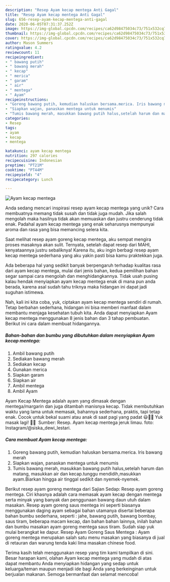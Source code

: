 ```yaml
---
description: "Resep Ayam kecap mentega Anti Gagal"
title: "Resep Ayam kecap mentega Anti Gagal"
slug: 656-resep-ayam-kecap-mentega-anti-gagal
date: 2020-06-05T07:31:37.252Z
image: https://img-global.cpcdn.com/recipes/ca62d98475034c73/751x532cq70/ayam-kecap-mentega-foto-resep-utama.jpg
thumbnail: https://img-global.cpcdn.com/recipes/ca62d98475034c73/751x532cq70/ayam-kecap-mentega-foto-resep-utama.jpg
cover: https://img-global.cpcdn.com/recipes/ca62d98475034c73/751x532cq70/ayam-kecap-mentega-foto-resep-utama.jpg
author: Mason Summers
ratingvalue: 4.2
reviewcount: 11
recipeingredient:
- " bawang putih"
- " bawang merah"
- " kecap"
- " merica"
- " garam"
- " air"
- " mentega"
- " Ayam"
recipeinstructions:
- "Goreng bawang putih, kemudian haluskan bersama.merica. Iris bawang merah"
- "Siapkan wajan, panaskan mentega untuk menumis"
- "Tumis bawang merah, masukkan bawang putih halus,setelah harum dan matang, masukkan air dan kecap.tunggu mendidih,masukkan ayam.Biarkan hingga air tinggal sedikit dan nyemek-nyemek."
categories:
- Resep
tags:
- ayam
- kecap
- mentega

katakunci: ayam kecap mentega 
nutrition: 297 calories
recipecuisine: Indonesian
preptime: "PT21M"
cooktime: "PT44M"
recipeyield: "4"
recipecategory: Lunch

---
```



![Ayam kecap mentega](https://img-global.cpcdn.com/recipes/ca62d98475034c73/751x532cq70/ayam-kecap-mentega-foto-resep-utama.jpg)

Anda sedang mencari inspirasi resep ayam kecap mentega yang unik? Cara membuatnya memang tidak susah dan tidak juga mudah. Jika salah mengolah maka hasilnya tidak akan memuaskan dan justru cenderung tidak enak. Padahal ayam kecap mentega yang enak seharusnya mempunyai aroma dan rasa yang bisa memancing selera kita.

Saat melihat resep ayam goreng kecap mentega, aku sempat mengira proses masaknya akan sulit. Ternyata, setelah dapat resep dari MAHI, kenyataannya justru sebaliknya! Karena itu, aku ingin berbagi resep ayam kecap mentega sederhana yang aku yakin pasti bisa kamu praktekkan juga.

Ada beberapa hal yang sedikit banyak berpengaruh terhadap kualitas rasa dari ayam kecap mentega, mulai dari jenis bahan, kedua pemilihan bahan segar sampai cara mengolah dan menghidangkannya. Tidak usah pusing kalau hendak menyiapkan ayam kecap mentega enak di mana pun anda berada, karena asal sudah tahu triknya maka hidangan ini dapat jadi suguhan istimewa.


Nah, kali ini kita coba, yuk, ciptakan ayam kecap mentega sendiri di rumah. Tetap berbahan sederhana, hidangan ini bisa memberi manfaat dalam membantu menjaga kesehatan tubuh kita. Anda dapat menyiapkan Ayam kecap mentega menggunakan 8 jenis bahan dan 3 tahap pembuatan. Berikut ini cara dalam membuat hidangannya.

<!--inarticleads1-->

##### Bahan-bahan dan bumbu yang dibutuhkan dalam menyiapkan Ayam kecap mentega:

1. Ambil  bawang putih
1. Sediakan  bawang merah
1. Sediakan  kecap
1. Gunakan  merica
1. Siapkan  garam
1. Siapkan  air
1. Ambil  mentega
1. Ambil  Ayam


Ayam Kecap Mentega adalah ayam yang dimasak dengan mentega/margarin dan juga ditambah manisnya kecap. Tidak membutuhkan waktu yang lama untuk memasak, bahannya sederhana, praktis, tapi tetap enak. Cocok untuk bekal suami atau anak di saat pagi yang padat 😃👍🏻 Yuk masak lagi! 👩‍🍳 ️ Sumber: Resep. Ayam kecap mentega jeruk limau. foto: Instagram/@siska_dewi_lestari. 

<!--inarticleads2-->

##### Cara membuat Ayam kecap mentega:

1. Goreng bawang putih, kemudian haluskan bersama.merica. Iris bawang merah
1. Siapkan wajan, panaskan mentega untuk menumis
1. Tumis bawang merah, masukkan bawang putih halus,setelah harum dan matang, masukkan air dan kecap.tunggu mendidih,masukkan ayam.Biarkan hingga air tinggal sedikit dan nyemek-nyemek.


Berikut resep ayam goreng mentega dari Sajian Sedap: Resep ayam goreng mentega. Ciri khasnya adalah cara memasak ayam kecap dengan mentega serta minyak yang banyak dan penggunaan bawang daun utuh dalam masakan. Resep ayam goreng saus mentega ini seperti biasanya menggunakan daging ayam sebagai bahan utamanya disertai beberapa bahan bumbu sederhana, seperti : jahe, bawang putih, bawang bombay, saus tiram, beberapa macam kecap, dan bahan bahan lainnya, inilah bahan dan bumbu masakan ayam goreng mentega saus tiram. Sudah siap yuk mulai berangkat ke dapur. Resep Ayam Goreng Saus Mentega : Ayam goreng mentega merupakan salah satu menu masakan yang biasanya di jual di retauran dan warung tenda kaki lima masakan chinese food. 

Terima kasih telah menggunakan resep yang tim kami tampilkan di sini. Besar harapan kami, olahan Ayam kecap mentega yang mudah di atas dapat membantu Anda menyiapkan hidangan yang sedap untuk keluarga/teman maupun menjadi ide bagi Anda yang berkeinginan untuk berjualan makanan. Semoga bermanfaat dan selamat mencoba!

